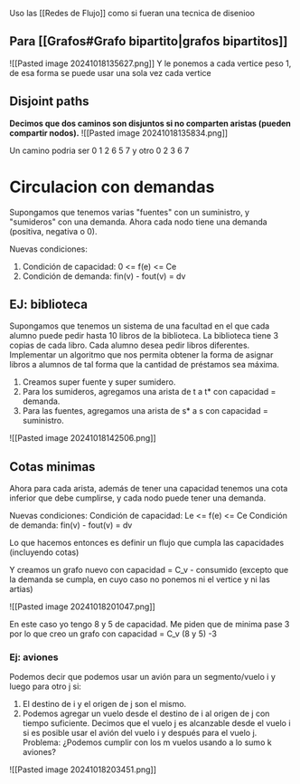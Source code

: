 Uso las [[Redes de Flujo]] como si fueran una tecnica de disenioo



## Para [[Grafos#Grafo bipartito|grafos bipartitos]]
![[Pasted image 20241018135627.png]]
Y le ponemos a cada vertice peso 1, de esa forma se puede usar una sola vez cada vertice


## Disjoint paths
**Decimos que dos caminos son disjuntos si no comparten aristas (pueden compartir nodos).**
![[Pasted image 20241018135834.png]]


Un camino podria ser 0 1 2 6 5 7 y otro 0 2 3 6 7


# Circulacion con demandas
Supongamos que tenemos varias "fuentes" con un suministro, y "sumideros" con una demanda. Ahora cada nodo tiene una demanda (positiva, negativa o 0). 

Nuevas condiciones: 
1. Condición de capacidad: 0 <= f(e) <= Ce
2. Condición de demanda: fin(v) - fout(v) = dv

## EJ: biblioteca 
Supongamos que tenemos un sistema de una facultad en el que cada alumno puede pedir hasta 10 libros de la biblioteca. La biblioteca tiene 3 copias de cada libro. Cada alumno desea pedir libros diferentes. Implementar un algoritmo que nos permita obtener la forma de asignar libros a alumnos de tal forma que la cantidad de préstamos sea máxima. 



1. Creamos super fuente y super sumidero.
2. Para los sumideros, agregamos una arista de t a t* con capacidad = demanda. 
3. Para las fuentes, agregamos una arista de s* a s con capacidad = suministro.


![[Pasted image 20241018142506.png]]


## Cotas minimas
Ahora para cada arista, además de tener una capacidad tenemos una cota inferior que debe cumplirse, y cada nodo puede tener una demanda. 

Nuevas condiciones:
Condición de capacidad: Le <= f(e) <= Ce
Condición de demanda: fin(v) - fout(v) = dv

Lo que hacemos entonces es definir un flujo que cumpla las capacidades (incluyendo cotas)

Y creamos un grafo nuevo con capacidad = C_v - consumido (excepto que la demanda se cumpla, en cuyo caso no ponemos ni el vertice y ni las artias)

![[Pasted image 20241018201047.png]]

En este caso yo tengo 8 y 5 de capacidad. Me piden que de minima pase 3 por lo que creo un grafo con capacidad = C_v (8 y 5) -3



### Ej: aviones
Podemos decir que podemos usar un avión para un segmento/vuelo i y luego para otro j si: 
1. El destino de i y el origen de j son el mismo. 
2. Podemos agregar un vuelo desde el destino de i al origen de j con tiempo suficiente. 
Decimos que el vuelo j es alcanzable desde el vuelo i si es posible usar el avión del vuelo i y después para el vuelo j. 
Problema: ¿Podemos cumplir con los m vuelos usando a lo sumo k aviones?

![[Pasted image 20241018203451.png]]